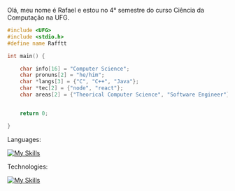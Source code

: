Olá, meu nome é Rafael e estou no 4° semestre do curso Ciência da Computação na UFG.

```C++
#include <UFG>
#include <stdio.h>
#define name Rafftt

int main() {

    char info[16] = "Computer Science";
    char pronuns[2] = "he/him";
    char *langs[3] = {"C", "C++", "Java"};
    char *tec[2] = {"node", "react"};
    char areas[2] = {"Theorical Computer Science", "Software Engineer"};


    return 0;

}
```
Languages:

[![My Skills](https://skillicons.dev/icons?i=c,cpp,java)](https://skillicons.dev)

Technologies:

[![My Skills](https://skillicons.dev/icons?i=nodejs,react)](https://skillicons.dev)



